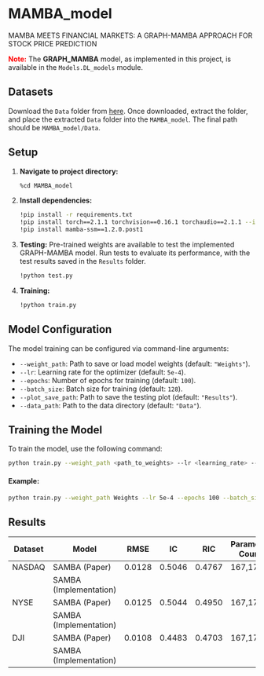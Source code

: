 # MAMBA_model
MAMBA MEETS FINANCIAL MARKETS: A GRAPH-MAMBA APPROACH FOR STOCK PRICE PREDICTION

<strong style="color: red">Note:</strong> The <strong>GRAPH_MAMBA</strong> model, as implemented in this project, is available in the <code>Models.DL_models</code> module. 
## Datasets

Download the `Data` folder from [here](https://drive.google.com/drive/folders/1OK8g1Ov-uNpt92S2xVsdZ6vFbvhvZGD_?usp=sharing). Once downloaded, extract the folder, and place the extracted `Data` folder into the `MAMBA_model`. The final path should be `MAMBA_model/Data`.

## Setup

1. **Navigate to project directory:**
   ```bash
   %cd MAMBA_model
   ```

2. **Install dependencies:**
   ```bash
   !pip install -r requirements.txt
   !pip install torch==2.1.1 torchvision==0.16.1 torchaudio==2.1.1 --index-url https://download.pytorch.org/whl/cu118
   !pip install mamba-ssm==1.2.0.post1
   ```
3. **Testing:** 
   Pre-trained weights are available to test the implemented GRAPH-MAMBA model. Run tests to evaluate its performance, with the test results saved in the `Results` folder.
    ```bash
    !python test.py
    ```
4. **Training:**
    ```bash
    !python train.py
    ```

## Model Configuration

The model training can be configured via command-line arguments:

- `--weight_path`: Path to save or load model weights (default: `"Weights"`).
- `--lr`: Learning rate for the optimizer (default: `5e-4`).
- `--epochs`: Number of epochs for training (default: `100`).
- `--batch_size`: Batch size for training (default: `128`).
- `--plot_save_path`: Path to save the testing plot (default: `"Results"`).
- `--data_path`: Path to the data directory (default: `"Data"`).

## Training the Model

To train the model, use the following command:

```bash
python train.py --weight_path <path_to_weights> --lr <learning_rate> --epochs <num_epochs> --batch_size <batch_size> --plot_save_path <plot_save_path> --data_path <data_path>
```

#### Example:

```bash
python train.py --weight_path Weights --lr 5e-4 --epochs 100 --batch_size 128 --plot_save_path Results --data_path Data
```

## Results

| **Dataset** | **Model**               | **RMSE** | **IC**   | **RIC**  | **Parameter Count** |
|-------------|-------------------------|----------|----------|----------|---------------------|
| NASDAQ      | SAMBA (Paper)           | 0.0128   | 0.5046   | 0.4767   | 167,178             |
|             | SAMBA (Implementation)  |    |    |   |             |
| NYSE        | SAMBA (Paper)           | 0.0125   | 0.5044   | 0.4950   | 167,178             |
|             | SAMBA (Implementation)  |    |    |   |             |
| DJI         | SAMBA (Paper)           | 0.0108   | 0.4483   | 0.4703   | 167,178             |
|             | SAMBA (Implementation)  |    |    |   |             |















